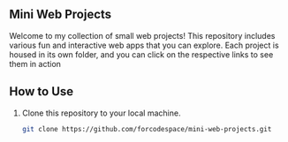 ## Mini Web Projects

Welcome to my collection of small web projects! This repository includes various fun and interactive web apps that you can explore. Each project is housed in its own folder, and you can click on the respective links to see them in action

## How to Use

1. Clone this repository to your local machine.
   ```bash
   git clone https://github.com/forcodespace/mini-web-projects.git
